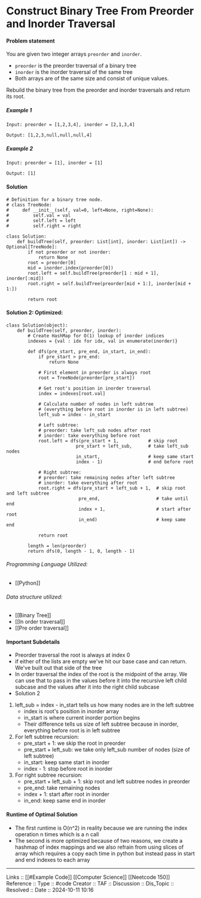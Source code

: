 # Construct Binary Tree From Preorder and Inorder Traversal

#### Problem statement

You are given two integer arrays `preorder` and `inorder`.

- `preorder` is the preorder traversal of a binary tree
- `inorder` is the inorder traversal of the same tree
- Both arrays are of the same size and consist of unique values.

Rebuild the binary tree from the preorder and inorder traversals and return its root.
##### Example 1
```
Input: preorder = [1,2,3,4], inorder = [2,1,3,4]

Output: [1,2,3,null,null,null,4]
```
##### Example 2
```
Input: preorder = [1], inorder = [1]

Output: [1]
```
#### Solution
```
# Definition for a binary tree node.
# class TreeNode:
#     def __init__(self, val=0, left=None, right=None):
#         self.val = val
#         self.left = left
#         self.right = right
  
class Solution:
    def buildTree(self, preorder: List[int], inorder: List[int]) -> Optional[TreeNode]:
        if not preorder or not inorder:
            return None
        root = preorder[0]
        mid = inorder.index(preorder[0])
        root.left = self.buildTree(preorder[1 : mid + 1], inorder[:mid])
        root.right = self.buildTree(preorder[mid + 1:], inorder[mid + 1:])
  
        return root
```


#### Solution 2: Optimized:

```
class Solution(object):
    def buildTree(self, preorder, inorder):
        # Create HashMap for O(1) lookup of inorder indices
        indexes = {val : idx for idx, val in enumerate(inorder)}

        def dfs(pre_start, pre_end, in_start, in_end):
            if pre_start > pre_end:
                return None
            
            # First element in preorder is always root
            root = TreeNode(preorder[pre_start])

            # Get root's position in inorder traversal
            index = indexes[root.val]
            
            # Calculate number of nodes in left subtree
            # (everything before root in inorder is in left subtree)
            left_sub = index - in_start

            # Left subtree:
            # preorder: take left_sub nodes after root
            # inorder: take everything before root
            root.left = dfs(pre_start + 1,           # skip root
                          pre_start + left_sub,      # take left_sub nodes
                          in_start,                  # keep same start
                          index - 1)                 # end before root

            # Right subtree:
            # preorder: take remaining nodes after left subtree
            # inorder: take everything after root
            root.right = dfs(pre_start + left_sub + 1,  # skip root and left subtree
                           pre_end,                     # take until end
                           index + 1,                   # start after root
                           in_end)                      # keep same end

            return root

        length = len(preorder)
        return dfs(0, length - 1, 0, length - 1)
```
###### Programming Language Utilized:

- [[Python]]
###### Data structure utilized:

- [[Binary Tree]]
- [[In order traversal]]
- [[Pre order traversal]]
#### Important Subdetails

- Preorder traversal the root is always at index 0
- if either of the lists are empty we've hit our base case and can return. We've built out that side of the tree
- In order traversal the index of the root is the midpoint of the array. We can use that to pass in the values before it into the recursive left child subcase and the values after it into the right child subcase
- Solution 2
1. left_sub = index - in_start tells us how many nodes are in the left subtree
    - index is root's position in inorder array
    - in_start is where current inorder portion begins
    - Their difference tells us size of left subtree because in inorder, everything before root is in left subtree
2. For left subtree recursion:
    - pre_start + 1: we skip the root in preorder
    - pre_start + left_sub: we take only left_sub number of nodes (size of left subtree)
    - in_start: keep same start in inorder
    - index - 1: stop before root in inorder
3. For right subtree recursion:
    - pre_start + left_sub + 1: skip root and left subtree nodes in preorder
    - pre_end: take remaining nodes
    - index + 1: start after root in inorder
    - in_end: keep same end in inorder
#### Runtime of Optimal Solution

- The first runtime is O(n^2) in reality because we are running the index operation n times which is a n call 
- The second is more optimized because of two reasons, we create a hashmap of index mappings and we also refrain from using slices of array which requires a copy each time in python but instead pass in start and end indexes to each array
---
Links :: [[#Example Code]] [[Computer Science]] [[Neetcode 150]]
Reference ::
Type :: #code
Creator ::
TAF ::
Discussion ::
Dis_Topic :: 
Resolved ::
Date :: 2024-10-11 10:16
